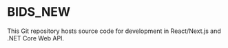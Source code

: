 # BIDS_NEW
This Git repository hosts source code for development in React/Next.js and .NET Core Web API.
